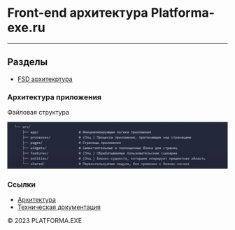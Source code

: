# Front-end архитектура Platforma-exe.ru
<hr>


## Разделы

- [FSD архитекртура](#Архитектура-приложения)

### Архитектура приложения

Файловая структура

![Alt text](image.png)


### Ссылки

- [Архитектура](../README.md)
- [Техническая документация](../../README.md)

&copy; 2023 PLATFORMA.EXE